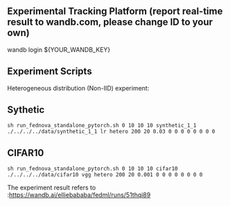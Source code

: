 ## Experimental Tracking Platform (report real-time result to wandb.com, please change ID to your own)
wandb login ${YOUR_WANDB_KEY}


## Experiment Scripts
Heterogeneous distribution (Non-IID) experiment:

## Sythetic
```
sh run_fednova_standalone_pytorch.sh 0 10 10 10 synthetic_1_1 ./../../../data/synthetic_1_1 lr hetero 200 20 0.03 0 0 0 0 0 0 0 0
```

## CIFAR10
```
sh run_fednova_standalone_pytorch.sh 0 10 10 10 cifar10 ./../../../data/cifar10 vgg hetero 200 20 0.001 0 0 0 0 0 0 0 0
```
The experiment result refers to :https://wandb.ai/elliebababa/fedml/runs/51thqi89

